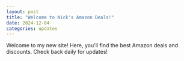 ```yaml
---
layout: post
title: "Welcome to Nick's Amazon Deals!"
date: 2024-12-04
categories: updates
---
```

Welcome to my new site! Here, you'll find the best Amazon deals and discounts. Check back daily for updates!
